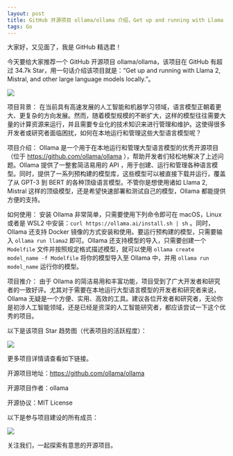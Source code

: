 ```yaml
---
layout: post
title: GitHub 开源项目 ollama/ollama 介绍，Get up and running with Llama 2, Mistral, and other large language models locally.
tags: Go
---
```


大家好，又见面了，我是 GitHub 精选君！

今天要给大家推荐一个 GitHub 开源项目 ollama/ollama，该项目在 GitHub 有超过 34.7k Star，用一句话介绍该项目就是：“Get up and running with Llama 2, Mistral, and other large language models locally.”。


![](https://github.com/jmorganca/ollama/assets/3325447/0d0b44e2-8f4a-4e99-9b52-a5c1c741c8f7)



项目背景：
在当前具有高速发展的人工智能和机器学习领域，语言模型正朝着更大、更复杂的方向发展。然而，随着模型规模的不断扩大，这样的模型往往需要大量的计算资源来运行，并且需要专业化的技术知识来进行管理和维护。这使得很多开发者或研究者面临困扰，如何在本地运行和管理这些大型语言模型呢？

项目介绍：
Ollama 是一个用于在本地运行和管理大型语言模型的优秀开源项目（位于 https://github.com/ollama/ollama ），帮助开发者们轻松地解决了上述问题。Ollama 提供了一整套简洁易用的 API ，用于创建、运行和管理各种语言模型。同时，提供了一系列预构建的模型库，这些模型可以被直接下载并运行，覆盖了从 GPT-3 到 BERT 的各种顶级语言模型。不管你是想使用诸如 Llama 2, Mistral 这样的顶级模型，还是希望快速部署和测试自己的模型，Ollama 都能提供方便的支持。

如何使用：
安装 Ollama 非常简单，只需要使用下列命令即可在 macOS，Linux 或者是 WSL2 中安装：`curl https://ollama.ai/install.sh | sh` 。同时，Ollama 还支持 Docker 镜像的方式安装和使用。要运行预构建的模型，只需要输入 `ollama run llama2` 即可。Ollama 还支持模型的导入，只需要创建一个 `Modelfile` 文件并按照规定格式描述模型，就可以使用 `ollama create model_name -f Modelfile` 将你的模型导入至 Ollama 中，并用 `ollama run model_name` 运行你的模型。

项目推介：
由于 Ollama 的简洁易用和丰富功能，项目受到了广大开发者和研究者的一致好评。尤其对于需要在本地运行大型语言模型的开发者和研究者来说，Ollama 无疑是一个方便、实用、高效的工具。建议各位开发者和研究者，无论你是初涉人工智能领域，还是已经是资深的人工智能研究者，都应该尝试一下这个优秀的项目。



以下是该项目 Star 趋势图（代表项目的活跃程度）：

![](https://api.star-history.com/svg?repos=ollama/ollama&type=Timeline)

更多项目详情请查看如下链接。

开源项目地址：https://github.com/ollama/ollama 

开源项目作者：ollama

开源协议：MIT License

以下是参与项目建设的所有成员：

![](https://contrib.rocks/image?repo=ollama/ollama)

关注我们，一起探索有意思的开源项目。

